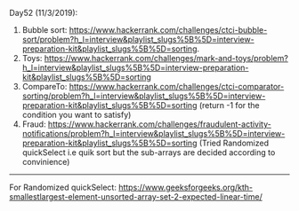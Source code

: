Day52 (11/3/2019): 

1. Bubble sort: https://www.hackerrank.com/challenges/ctci-bubble-sort/problem?h_l=interview&playlist_slugs%5B%5D=interview-preparation-kit&playlist_slugs%5B%5D=sorting.
2. Toys: https://www.hackerrank.com/challenges/mark-and-toys/problem?h_l=interview&playlist_slugs%5B%5D=interview-preparation-kit&playlist_slugs%5B%5D=sorting
3. CompareTo: https://www.hackerrank.com/challenges/ctci-comparator-sorting/problem?h_l=interview&playlist_slugs%5B%5D=interview-preparation-kit&playlist_slugs%5B%5D=sorting (return -1 for the condition you want to satisfy)
4. Fraud: https://www.hackerrank.com/challenges/fraudulent-activity-notifications/problem?h_l=interview&playlist_slugs%5B%5D=interview-preparation-kit&playlist_slugs%5B%5D=sorting (Tried Randomized quickSelect i.e quik sort but the sub-arrays are decided according to convinience)
-----------------------------------------------------------------------------------------
For Randomized quickSelect: https://www.geeksforgeeks.org/kth-smallestlargest-element-unsorted-array-set-2-expected-linear-time/ 